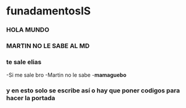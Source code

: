 # funadamentosIS
### HOLA MUNDO
### MARTIN NO LE SABE AL MD
### te sale elias
-Si me sale bro
-Martin no le sabe
-**mamaguebo**
### y en esto solo se escribe así o hay que poner codigos para hacer la portada
